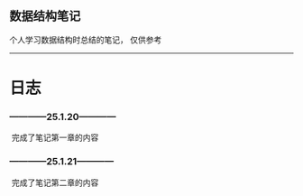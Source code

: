 ## 数据结构笔记

个人学习数据结构时总结的笔记， 仅供参考



------

# 日志

### ————25.1.20————

​	完成了笔记第一章的内容





### ————25.1.21————

​	 完成了笔记第二章的内容